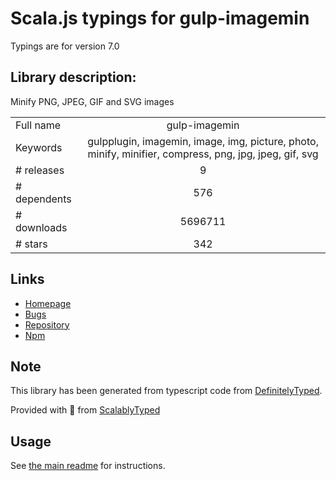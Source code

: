 
# Scala.js typings for gulp-imagemin

Typings are for version 7.0

## Library description:
Minify PNG, JPEG, GIF and SVG images

|                    |                 |
| ------------------ | :-------------: |
| Full name          | gulp-imagemin |
| Keywords           | gulpplugin, imagemin, image, img, picture, photo, minify, minifier, compress, png, jpg, jpeg, gif, svg |
| # releases         | 9 |
| # dependents       | 576 |
| # downloads        | 5696711 |
| # stars            | 342 |

## Links
- [Homepage](https://github.com/sindresorhus/gulp-imagemin#readme)
- [Bugs](https://github.com/sindresorhus/gulp-imagemin/issues)
- [Repository](https://github.com/sindresorhus/gulp-imagemin)
- [Npm](https://www.npmjs.com/package/gulp-imagemin)
    


## Note
This library has been generated from typescript code from [DefinitelyTyped](https://definitelytyped.org).

Provided with :purple_heart: from [ScalablyTyped](https://github.com/oyvindberg/ScalablyTyped)

## Usage
See [the main readme](../../readme.md) for instructions.


